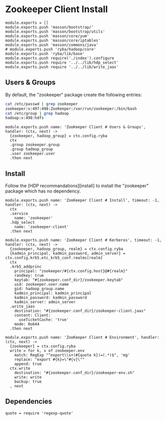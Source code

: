 
# Zookeeper Client Install

    module.exports = []
    module.exports.push 'masson/bootstrap/'
    module.exports.push 'masson/bootstrap/utils'
    module.exports.push 'masson/core/yum'
    module.exports.push 'masson/core/iptables'
    module.exports.push 'masson/commons/java'
    # module.exports.push 'ryba/hadoop/core'
    module.exports.push 'ryba/lib/base'
    module.exports.push require('./index').configure
    module.exports.push require '../../lib/hdp_select'
    module.exports.push require '../../lib/write_jaas'

## Users & Groups

By default, the "zookeeper" package create the following entries:

```bash
cat /etc/passwd | grep zookeeper
zookeeper:x:497:498:ZooKeeper:/var/run/zookeeper:/bin/bash
cat /etc/group | grep hadoop
hadoop:x:498:hdfs
```

    module.exports.push name: 'ZooKeeper Client # Users & Groups', handler: (ctx, next) ->
      {zookeeper, hadoop_group} = ctx.config.ryba
      ctx
      .group zookeeper.group
      .group hadoop_group
      .user zookeeper.user
      .then next

## Install

Follow the [HDP recommandations][install] to install the "zookeeper" package
which has no dependency.

    module.exports.push name: 'ZooKeeper Client # Install', timeout: -1, handler: (ctx, next) ->
      ctx
      .service
        name: 'zookeeper'
      .hdp_select
        name: 'zookeeper-client'
      .then next

    module.exports.push name: 'ZooKeeper Client # Kerberos', timeout: -1, handler: (ctx, next) ->
      {zookeeper, hadoop_group, realm} = ctx.config.ryba
      {kadmin_principal, kadmin_password, admin_server} = ctx.config.krb5.etc_krb5_conf.realms[realm]
      ctx
      .krb5_addprinc
        principal: "zookeeper/#{ctx.config.host}@#{realm}"
        randkey: true
        keytab: "#{zookeeper.conf_dir}/zookeeper.keytab"
        uid: zookeeper.user.name
        gid: hadoop_group.name
        kadmin_principal: kadmin_principal
        kadmin_password: kadmin_password
        kadmin_server: admin_server
      .write_jaas
        destination: "#{zookeeper.conf_dir}/zookeeper-client.jaas"
        content: Client:
          useTicketCache: 'true'
        mode: 0o644
      .then next

    module.exports.push name: 'ZooKeeper Client # Environment', handler: (ctx, next) ->
      {zookeeper} = ctx.config.ryba
      write = for k, v of zookeeper.env
        match: RegExp "^export\\s+(#{quote k})=(.*)$", 'mg'
        replace: "export #{k}=\"#{v}\""
        append: true
      ctx.write
        destination: "#{zookeeper.conf_dir}/zookeeper-env.sh"
        write: write
        backup: true
      , next

## Dependencies

    quote = require 'regexp-quote'
